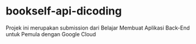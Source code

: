 # bookself-api-dicoding
Projek ini merupakan submission dari Belajar Membuat Aplikasi Back-End untuk Pemula dengan Google Cloud
